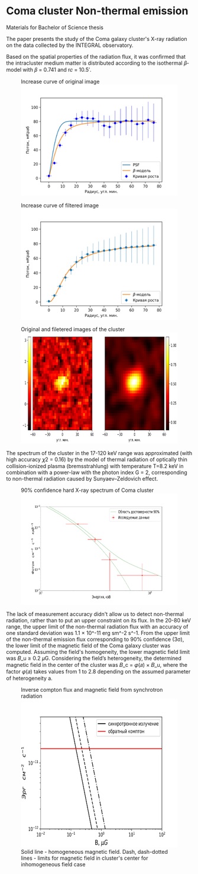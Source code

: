 # Coma cluster Non-thermal emission

Materials for Bachelor of Science thesis

The paper presents the study of the Coma galaxy cluster's X-ray radiation on the data collected by the INTEGRAL observatory. 

Based on the spatial properties of the radiation flux, it was confirmed that the intracluster medium matter is distributed according to the isothermal 𝛽-model with 𝛽 = 0.741 and r𝑐 = 10.5′. 

<figure>
  <figtitle>Increase curve of original image</figtitle>
  <img src="./pictures/Increase_curve_fin.jpg" width="450" height="300">
</figure>

<figure>
  <figtitle>Increase curve of filtered image</figtitle>
  <img src="./pictures/Increase_curve_filtered.jpg" width="450" height="300">
</figure>

<figure>
  <figtitle>Original and filetered images of the cluster</figtitle>
  <img src="./pictures/Coma_2_image.jpg" width="600" height="300">
</figure>

The spectrum of the cluster in the 17-120 keV range was approximated (with high accuracy 𝜒2 = 0.16) by the model of thermal radiation of optically thin collision-ionized plasma (bremsstrahlung) with temperature T=8.2 keV in combination with a power-law with the photon index G = 2, corresponding to non-thermal radiation caused by Sunyaev–Zeldovich effect. 

<figure>
  <figtitle>90% confidence hard X-ray spectrum of Coma cluster</figtitle>
  <img src="./pictures/90percent.png" width="600" height="300">
</figure>

The lack of measurement accuracy didn't allow us to detect non-thermal radiation, rather than to put an upper constraint on its flux. In the 20-80 keV range, the upper limit of the non-thermal radiation flux with an accuracy of one standard deviation was 1.1 × 10^-11 erg sm^-2 s^-1. From the upper limit of the non-thermal emission flux corresponding to 90% confidence (3σ), the lower limit of the magnetic field of the Coma galaxy cluster was computed. Assuming the field's homogeneity, the lower magnetic field limit was 𝐵_u ≥ 0.2 𝜇G. Considering the field’s heterogeneity, the determined magnetic field in the center of the cluster was 𝐵_c = 𝜑(𝑎) × 𝐵_u, where the factor 𝜑(𝑎) takes values from 1 to 2.8 depending on the assumed parameter of heterogeneity a.

<figure>
  <figtitle>Inverse compton flux and magnetic field from synchrotron radiation</figtitle>
  <img src="./pictures/Magnetic_Field.png" width="600" height="400">
   <figcaption>Solid line - homogeneous magnetic field. Dash, dash-dotted lines - limits for magnetic field in cluster's center for inhomogeneous field case</figcaption>
</figure>
